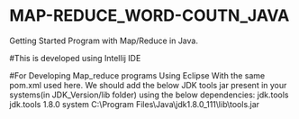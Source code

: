 # MAP-REDUCE_WORD-COUTN_JAVA
Getting Started Program with Map/Reduce in Java.

#This is developed using Intellij IDE

#For Developing Map_reduce programs Using Eclipse
With the same pom.xml used here. We should add the below JDK tools jar present in your systems(in JDK_Version/lib folder) using the below
dependencies:
<dependency>
			<groupId>jdk.tools</groupId>
			<artifactId>jdk.tools</artifactId>
			<version>1.8.0</version>
			<scope>system</scope>
			<systemPath>C:\Program Files\Java\jdk1.8.0_111\lib\tools.jar</systemPath>
</dependency>
